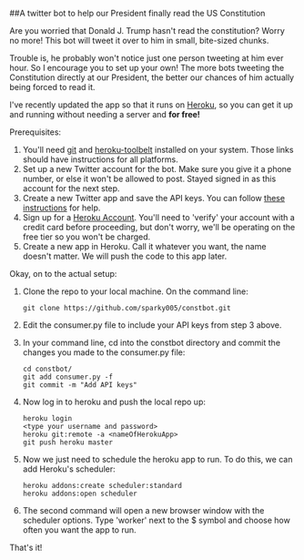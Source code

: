 ##A twitter bot to help our President finally read the US Constitution

Are you worried that Donald J. Trump hasn't read the constitution? Worry no more! This bot will tweet it over to him in small, bite-sized chunks.

Trouble is, he probably won't notice just one person tweeting at him ever hour. So I encourage you to set up your own! The more bots tweeting the Constitution directly at our President, the better our chances of him actually being forced to read it.

I've recently updated the app so that it runs on [Heroku](heroku.com), so you can get it up and running without needing a server and **for free!**

Prerequisites:

1. You'll need [git](https://git-scm.com/book/en/v2/Getting-Started-Installing-Git) and [heroku-toolbelt](https://devcenter.heroku.com/articles/heroku-cli) installed on your system. Those links should have instructions for all platforms.  
2. Set up a new Twitter account for the bot. Make sure you give it a phone number, or else it won't be allowed to post. Stayed signed in as this account for the next step.  
3. Create a new Twitter app and save the API keys. You can follow  [these instructions](https://www.gabfirethemes.com/create-twitter-api-key/) for help.  
4. Sign up for a [Heroku Account](https://signup.heroku.com/). You'll need to 'verify' your account with a credit card before proceeding, but don't worry, we'll be operating on the free tier so you won't be charged.  
5. Create a new app in Heroku. Call it whatever you want, the name doesn't matter. We will push the code to this app later.  


Okay, on to the actual setup:

1. Clone the repo to your local machine. On the command line:  

	```
	git clone https://github.com/sparky005/constbot.git
	```

2. Edit the consumer.py file to include your API keys from step 3 above.  
3. In your command line, cd into the constbot directory and commit the changes you made to the consumer.py file:  

	```
	cd constbot/
	git add consumer.py -f
	git commit -m "Add API keys"
	```

4. Now log in to heroku and push the local repo up:  

	```
	heroku login
 	<type your username and password>
	heroku git:remote -a <nameOfHerokuApp>
	git push heroku master
	```
5. Now we just need to schedule the heroku app to run. To do this, we can add Heroku's scheduler:  

	```
	heroku addons:create scheduler:standard
	heroku addons:open scheduler
	```
6. The second command will open a new browser window with the scheduler options. Type 'worker' next to the $ symbol and choose how often you want the app to run.

That's it!